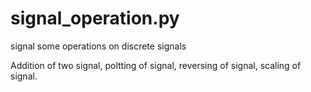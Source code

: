 # signal_operation.py
signal some operations on discrete signals

Addition of two signal,
poltting of signal,
reversing of signal,
scaling of signal.

